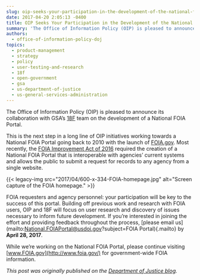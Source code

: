 ```yaml
---
slug: oip-seeks-your-participation-in-the-development-of-the-national-foia-portal
date: 2017-04-20 2:05:13 -0400
title: OIP Seeks Your Participation in the Development of the National FOIA Portal
summary: 'The Office of Information Policy (OIP) is pleased to announce its collaboration with GSA’s 18F team on the development of a National FOIA Portal. This is the next step in a long line of OIP initiatives working towards a National FOIA Portal going back to 2010 with the launch of FOIA.gov. Most recently, the FOIA'
authors:
  - office-of-information-policy-doj
topics:
  - product-management
  - strategy
  - policy
  - user-testing-and-research
  - 18f
  - open-government
  - gsa
  - us-department-of-justice
  - us-general-services-administration
---
```


The Office of Information Policy (OIP) is pleased to announce its collaboration with GSA’s [18F](https://18f.gsa.gov/) team on the development of a National FOIA Portal.

This is the next step in a long line of OIP initiatives working towards a National FOIA Portal going back to 2010 with the launch of [FOIA.gov](https://www.foia.gov/). Most recently, the [FOIA Improvement Act of 2016](https://www.justice.gov/oip/freedom-information-act-5-usc-552) required the creation of a National FOIA Portal that is interoperable with agencies’ current systems and allows the public to submit a request for records to any agency from a single website.

{{< legacy-img src="2017/04/600-x-334-FOIA-homepage.jpg" alt="Screen capture of the FOIA homepage." >}}

FOIA requesters and agency personnel: your participation will be key to the success of this portal. Building off previous work and research with FOIA users, OIP and 18F will focus on user research and discovery of issues necessary to inform future development. If you’re interested in joining the effort and providing feedback throughout the process, [please email us](mailto:National.FOIAPortal@usdoj.gov?subject=FOIA Portal){.mailto} by **April 28, 2017**.

While we’re working on the National FOIA Portal, please continue visiting [www.FOIA.gov](http://www.foia.gov/) for government-wide FOIA information.

_This post was originally published on the [Department of Justice blog](https://www.justice.gov/blogs)._
